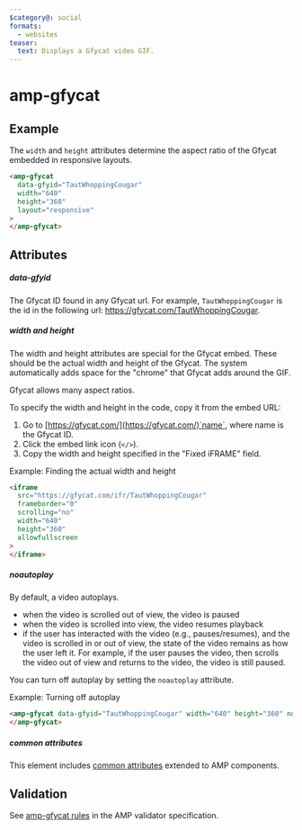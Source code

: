```yaml
---
$category@: social
formats:
  - websites
teaser:
  text: Displays a Gfycat video GIF.
---
```


<!---
Copyright 2016 The AMP HTML Authors. All Rights Reserved.

Licensed under the Apache License, Version 2.0 (the "License");
you may not use this file except in compliance with the License.
You may obtain a copy of the License at

      http://www.apache.org/licenses/LICENSE-2.0

Unless required by applicable law or agreed to in writing, software
distributed under the License is distributed on an "AS-IS" BASIS,
WITHOUT WARRANTIES OR CONDITIONS OF ANY KIND, either express or implied.
See the License for the specific language governing permissions and
limitations under the License.
-->

# amp-gfycat

## Example

The `width` and `height` attributes determine the aspect ratio of the Gfycat embedded in responsive layouts.

```html
<amp-gfycat
  data-gfyid="TautWhoppingCougar"
  width="640"
  height="360"
  layout="responsive"
>
</amp-gfycat>
```

## Attributes

##### data-gfyid

The Gfycat ID found in any Gfycat url. For example, `TautWhoppingCougar` is the id in the following url: https://gfycat.com/TautWhoppingCougar.

##### width and height

The width and height attributes are special for the Gfycat embed. These should be the actual width and height of the Gfycat. The system automatically adds space for the "chrome" that Gfycat adds around the GIF.

Gfycat allows many aspect ratios.

To specify the width and height in the code, copy it from the embed URL:

1. Go to [https://gfycat.com/](https://gfycat.com/)`name`, where name is the Gfycat ID.
2. Click the embed link icon (`</>`).
3. Copy the width and height specified in the "Fixed iFRAME" field.

Example: Finding the actual width and height

```html
<iframe
  src="https://gfycat.com/ifr/TautWhoppingCougar"
  frameborder="0"
  scrolling="no"
  width="640"
  height="360"
  allowfullscreen
>
</iframe>
```

##### noautoplay

By default, a video autoplays.

- when the video is scrolled out of view, the video is paused
- when the video is scrolled into view, the video resumes playback
- if the user has interacted with the video (e.g., pauses/resumes), and the video is scrolled in or out of view, the state of the video remains as how the user left it. For example, if the user pauses the video, then scrolls the video out of view and returns to the video, the video is still paused.

You can turn off autoplay by setting the `noautoplay` attribute.

Example: Turning off autoplay

```html
<amp-gfycat data-gfyid="TautWhoppingCougar" width="640" height="360" noautoplay>
</amp-gfycat>
```

##### common attributes

This element includes [common attributes](https://amp.dev/documentation/guides-and-tutorials/learn/common_attributes) extended to AMP components.

## Validation

See [amp-gfycat rules](https://github.com/ampproject/amphtml/blob/master/extensions/amp-gfycat/validator-amp-gfycat.protoascii) in the AMP validator specification.
